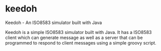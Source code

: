 # keedoh
Keedoh - An ISO8583 simulator built with Java

Keedoh is a simple ISO8583 simulator built with Java. It has a ISO8583 client which can generate message 
as well as a server that can be programmed to respond to client messages using a simple groovy script.

